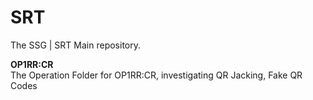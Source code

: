 # SRT
The SSG | SRT Main repository. 

**OP1RR:CR** \
The Operation Folder for OP1RR:CR, investigating QR Jacking, Fake QR Codes
